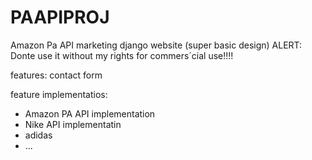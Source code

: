 # PAAPIPROJ


Amazon Pa API  marketing django website (super basic design) 
ALERT: Donte use it without my rights for commers´cial use!!!!


features:
contact form 



feature implementatios:
- Amazon PA API implementation
- Nike API implementatin
- adidas
- ...
